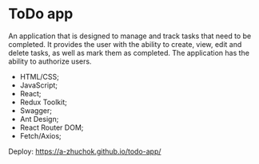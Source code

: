 # ToDo app

An application that is designed to manage and track tasks that need to be completed. 
It provides the user with the ability to create, view, edit and delete tasks, as well as mark them as completed.
The application has the ability to authorize users.

- HTML/CSS;
- JavaScript;
- React;
- Redux Toolkit;
- Swagger;
- Ant Design;
- React Router DOM;
- Fetch/Axios;

Deploy: https://a-zhuchok.github.io/todo-app/
